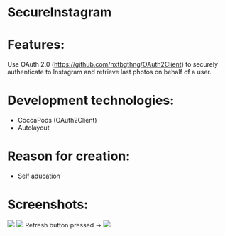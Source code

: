 SecureInstagram
============================================================================

# Features:
Use OAuth 2.0 (https://github.com/nxtbgthng/OAuth2Client) to securely authenticate to Instagram and retrieve last photos on behalf of a user.

# Development technologies:
- CocоaPods (OAuth2Client)
- Autolayout

# Reason for creation:
- Self aducation

# Screenshots:
![](https://raw.github.com/MaryDort/MADSecureInstagram/master/Screenshots/Screenshot-1.png) 
![](https://raw.github.com/MaryDort/MADSecureInstagram/master/Screenshots/Screenshot-2.png)
Refresh button pressed ->
![](https://raw.github.com/MaryDort/MADSecureInstagram/master/Screenshots/Screenshot-3.png) 


